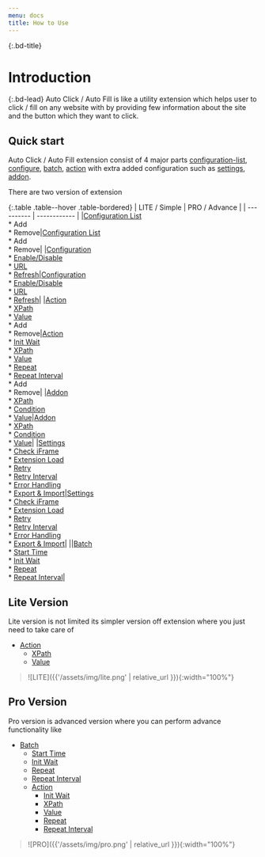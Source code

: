 ```yaml
---
menu: docs
title: How to Use
---
```


{:.bd-title}
# Introduction

{:.bd-lead}
Auto Click / Auto Fill is like a utility extension which helps user to click / fill on any website with by providing few information about the site and the button which they want to click.

## Quick start
Auto Click / Auto Fill extension consist of 4 major parts [configuration-list](configuration-list), [configure](configuration), [batch](batch), [action](action) with extra added configuration such as [settings](settings), [addon](addon). 

There are two version of extension

{:.table .table--hover .table-bordered}
| LITE / Simple | PRO / Advance |
| ---------- | ------------ |
|[Configuration List](configuration-list)<br/>* Add<br/>* Remove|[Configuration List](configuration-list)<br/>* Add<br/>* Remove|
|[Configuration](configuration)<br/>* [Enable/Disable](configuration/#enable--disable)<br/>* [URL](configuration/#url)<br/>* [Refresh](configuration/#refresh)|[Configuration](configuration)<br/>* [Enable/Disable](configuration#enable--disable)<br/>* [URL](configuration/#url)<br/>* [Refresh](configuration/#refresh)|
|[Action](action)<br/>* [XPath](action/#xpath)<br/>* [Value](action/#value)<br/>* Add<br/>* Remove|[Action](action)<br/>* [Init Wait](action/#init-wait)<br/>* [XPath](action/#xpath)<br/>* [Value](action/#value)<br/>* [Repeat](action/#repeat)<br/>* [Repeat Interval](action/#repeat-interval)<br/>* Add<br/>* Remove|
|[Addon](addon)<br/>* [XPath](addon/#xpath)<br/>* [Condition](addon/#condition)<br/>* [Value](addon/#value)|[Addon](addon)<br/>* [XPath](addon/#xpath)<br/>* [Condition](addon/#condition)<br/>* [Value](addon/#value)|
|[Settings](settings)<br/>* [Check iFrame](settings/#check-iframe)<br/>* [Extension Load](settings/#extension-load)<br/>* [Retry](settings/#retry)<br/>* [Retry Interval](settings/#retry-interval)<br/>* [Error Handling](settings/#error-handling)<br/>* [Export & Import](settings/#export--import)|[Settings](settings)<br/>* [Check iFrame](settings/#check-iframe)<br/>* [Extension Load](settings/#extension-load)<br/>* [Retry](settings/#retry)<br/>* [Retry Interval](settings/#retry-interval)<br/>* [Error Handling](settings/#error-handling)<br/>* [Export & Import](settings/#export--import)|
||[Batch](batch)<br/>* [Start Time](batch/#start-time)<br/>* [Init Wait](batch/#init-wait)<br/>* [Repeat](batch/#repeat)<br/>* [Repeat Interval](batch/#repeat-interval)|


## Lite Version
Lite version is not limited its simpler version off extension where you just need to take care of<br/>
- [Action](action)
  - [XPath](action/#xpath)
  - [Value](action/#value)


> ![LITE]({{'/assets/img/lite.png' | relative_url }}){:width="100%"}

## Pro Version
Pro version is advanced version where you can perform advance functionality like<br/>
- [Batch](batch)
  - [Start Time](batch/#start-time)
  - [Init Wait](batch/#init-wait)
  - [Repeat](batch/#repeat)
  - [Repeat Interval](batch/#repeat--interval)
  - [Action](action)
    - [Init Wait](action/#init-wait)
    - [XPath](action/#xpath)
    - [Value](action/#value)
    - [Repeat](action/#repeat)
    - [Repeat Interval](action/#repeat-interval)


> ![PRO]({{'/assets/img/pro.png' | relative_url }}){:width="100%"}